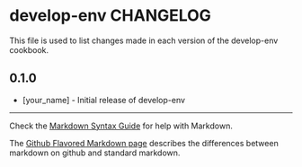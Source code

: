 develop-env CHANGELOG
=====================

This file is used to list changes made in each version of the develop-env cookbook.

0.1.0
-----
- [your_name] - Initial release of develop-env

- - -
Check the [Markdown Syntax Guide](http://daringfireball.net/projects/markdown/syntax) for help with Markdown.

The [Github Flavored Markdown page](http://github.github.com/github-flavored-markdown/) describes the differences between markdown on github and standard markdown.
